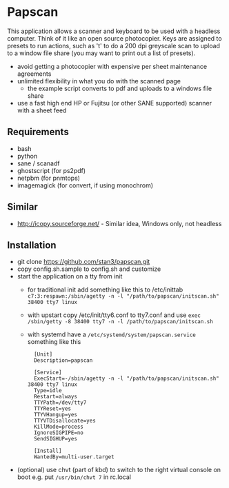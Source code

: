 # Papscan

This application allows a scanner and keyboard to be used with a headless computer.  Think of it like an open source photocopier.  Keys are assigned to presets to run actions, such as 't' to do a 200 dpi greyscale scan to upload to a window file share (you may want to print out a list of presets).

* avoid getting a photocopier with expensive per sheet maintenance agreements
* unlimited flexibility in what you do with the scanned page
    + the example script converts to pdf and uploads to a windows file share
* use a fast high end HP or Fujitsu (or other SANE supported) scanner with a sheet feed

## Requirements

* bash
* python
* sane / scanadf
* ghostscript (for ps2pdf)
* netpbm (for pnmtops)
* imagemagick (for convert, if using monochrom)

## Similar

* http://icopy.sourceforge.net/ - Similar idea, Windows only, not headless

## Installation

* git clone https://github.com/stan3/papscan.git
* copy config.sh.sample to config.sh and customize
* start the application on a tty from init
    + for traditional init add something like this to /etc/inittab `c7:3:respawn:/sbin/agetty -n -l "/path/to/papscan/initscan.sh" 38400 tty7 linux`
    + with upstart copy /etc/init/tty6.conf to tty7.conf and use `exec /sbin/getty -8 38400 tty7 -n -l /path/to/papscan/initscan.sh`
    + with systemd have a `/etc/systemd/system/papscan.service` something like this

			[Unit]
			Description=papscan

			[Service]
			ExecStart=-/sbin/agetty -n -l "/path/to/papscan/initscan.sh" 38400 tty7 linux
			Type=idle
			Restart=always
			TTYPath=/dev/tty7
			TTYReset=yes
			TTYVHangup=yes
			TTYVTDisallocate=yes
			KillMode=process
			IgnoreSIGPIPE=no
			SendSIGHUP=yes

			[Install]
			WantedBy=multi-user.target

* (optional) use chvt (part of kbd) to switch to the right virtual console on boot e.g. put `/usr/bin/chvt 7` in rc.local
